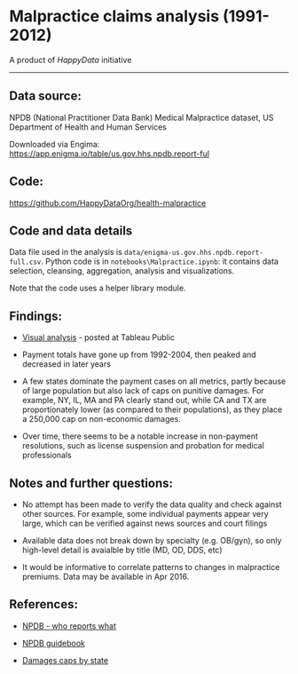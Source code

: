 # Malpractice claims analysis (1991-2012)
A product of _HappyData_ initiative

-----

## Data source: 
NPDB (National Practitioner Data Bank) Medical Malpractice dataset, US Department of Health and Human Services

Downloaded via Engima:
https://app.enigma.io/table/us.gov.hhs.npdb.report-ful


## Code:
https://github.com/HappyDataOrg/health-malpractice

## Code and data details
Data file used in the analysis is `data/enigma-us.gov.hhs.npdb.report-full.csv`. 
Python code is in `notebooks\Malpractice.ipynb`: it contains data selection, cleansing, aggregation, analysis and visualizations.

Note that the code uses a helper library module.

## Findings:
   * [Visual analysis](https://public.tableau.com/profile/michael.kishelev#!/vizhome/MalpracticeClaims_1991-2011/MalpTrendsstory) - posted at Tableau Public
   
   * Payment totals have gone up from 1992-2004, then peaked and decreased in later years
   * A few states dominate the payment cases on all metrics, partly because of large population but also lack of caps on punitive damages. For example, NY, IL, MA and PA clearly stand out, while CA and TX are proportionately lower (as compared to their populations), as they place a 250,000 cap on non-economic damages.
   * Over time, there seems to be a notable increase in non-payment resolutions, such as license suspension and probation for medical professionals

## Notes and further questions:
   * No attempt has been made to verify the data quality and check against other sources. For example, some individual payments appear very large, which can be verified against news sources and court filings
   
   * Available data does not break down by specialty (e.g. OB/gyn), so only high-level detail is avaialble by title (MD, OD, DDS, etc)
   
   * It would be informative to correlate patterns to changes in malpractice premiums. Data may be available in Apr 2016.
   
## References:
   * [NPDB - who reports what](http://www.npdb.hrsa.gov/hcorg/whatYouMustReportToTheDataBank.jsp#reportableActions)

   * [NPDB guidebook](http://www.npdb.hrsa.gov/resources/aboutGuidebooks.jsp?page=EOverview.jsp#collapseTwo)

   * [Damages caps by state](http://www.nolo.com/legal-encyclopedia/state-state-medical-malpractice-damages-caps.html)
   
